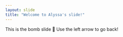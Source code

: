 ```yaml
---
layout: slide
title: "Welcome to Alyssa's slide!"
---
```

This is the bomb slide :tada:
Use the left arrow to go back!
